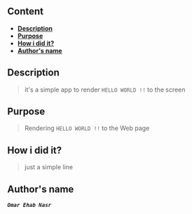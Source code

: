 ## **Content**
- [**Description**](#description)
- [**Purpose**](#purpose)
- [**How i did it?**](#how-i-did-it)
- [**Author's name**](#authors-name)


## **Description**
>it's a simple app to render `HELLO WORLD !!` to the screen

## **Purpose**
>Rendering `HELLO WORLD !!` to the Web page

## **How i did it?**
>just a simple line

## **Author's name**
***`Omar Ehab Nasr`***